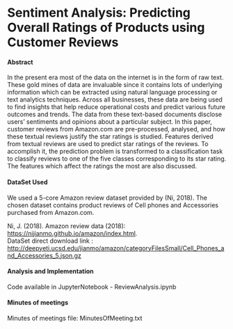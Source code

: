 # Sentiment Analysis: Predicting Overall Ratings of Products using Customer Reviews

#### Abstract
In the present era most of the data on the internet is in the form of raw text. These gold mines
of data are invaluable since it contains lots of underlying information which can be extracted using
natural language processing or text analytics techniques. Across all businesses, these data are being
used to find insights that help reduce operational costs and predict various future outcomes and
trends. The data from these text-based documents disclose users’ sentiments and opinions about a
particular subject. In this paper, customer reviews from Amazon.com are pre-processed, analysed,
and how these textual reviews justify the star ratings is studied. Features derived from textual reviews
are used to predict star ratings of the reviews. To accomplish it, the prediction problem is transformed
to a classification task to classify reviews to one of the five classes corresponding to its star rating.
The features which affect the ratings the most are also discussed.

#### DataSet Used
We used a 5-core Amazon review dataset provided by (Ni, 2018). The chosen dataset contains product
reviews of Cell phones and Accessories purchased from Amazon.com.

Ni, J. (2018). Amazon review data (2018): https://nijianmo.github.io/amazon/index.html. <br/>
DataSet direct download link :  http://deepyeti.ucsd.edu/jianmo/amazon/categoryFilesSmall/Cell_Phones_and_Accessories_5.json.gz


#### Analysis and Implementation
Code available in JupyterNotebook - ReviewAnalysis.ipynb

#### Minutes of meetings
Minutes of meetings file: MinutesOfMeeting.txt

